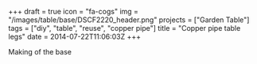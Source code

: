 +++
draft = true
icon = "fa-cogs"
img = "/images/table/base/DSCF2220_header.png"
projects = ["Garden Table"]
tags = ["diy", "table", "reuse", "copper pipe"]
title = "Copper pipe table legs"
date = 2014-07-22T11:06:03Z
+++

Making of the base
